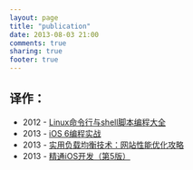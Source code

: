 ```yaml
---
layout: page
title: "publication"
date: 2013-08-03 21:00
comments: true
sharing: true
footer: true
---
```


## 译作：

- 2012 - [Linux命令行与shell脚本编程大全](http://book.douban.com/subject/11589828/)
- 2013 - [iOS 6编程实战](http://book.douban.com/subject/22190840/)
- 2013 - [实用负载均衡技术：网站性能优化攻略](http://www.ituring.com.cn/book/1050)
- 2013 - [精通iOS开发（第5版）](http://www.ituring.com.cn/book/1120)
